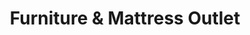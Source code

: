 ---
title: "Furniture & Mattress Outlet"
url: /rockwall/furniture-and-mattress-outlet/
shop: furniture
---